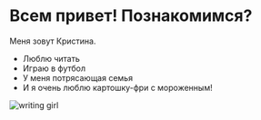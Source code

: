 # Всем привет! Познакомимся?
Меня зовут Кристина.

- Люблю читать
- Играю в футбол
- У меня потрясающая семья
- И я очень люблю картошку-фри с мороженным!

![writing girl](https://github.com/user-attachments/assets/16988c67-1a1c-41b1-941c-3815b001d1a4)
